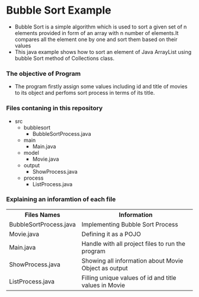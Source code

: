 <h1>Bubble Sort Example</h1>

<ul>
  <li>Bubble Sort is a simple algorithm which is used to sort a given set of n elements provided in form of an array with n number of elements.It compares all the element one by one and sort them based on their values</li>
  <li>This java example shows how to sort an element of Java ArrayList using bubble Sort method of Collections class.</li>
</ul>

<h3>The objective of Program</h3>
<ul>
  <li>The program firstly assign some values including id and title of movies to its object and perfoms sort process in terms of its title.</li>
</ul>


<h3>Files contaning in this repository</h3>
<ul>
  <li>src
    <ul>
      <li>bubblesort
        <ul>
          <li>BubbleSortProcess.java</li>
        </ul>
      </li>
      <li>main
        <ul>
          <li>Main.java</li>
        </ul>
      </li>
      <li>model
        <ul>
          <li>Movie.java</li>
        </ul>
      </li>
      <li>output
        <ul>
          <li>ShowProcess.java</li>
        </ul>
      </li>
      <li>process
        <ul>
          <li>ListProcess.java</li>
        </ul>
      </li>
    </ul>
  </li>
</ul>

<h3>Explaining an inforamtion of each file</h3>

<table>
  <tr>
    <th>Files Names</th>
    <th>Information</th>
  </tr>
  <tr>
    <td>BubbleSortProcess.java</td>
    <td>Implementing Bubble Sort Process </td>
  </tr>
  <tr>
    <td>Movie.java</td>
    <td>Defining it as a POJO</td>
  </tr>
  <tr>
    <td>Main.java</td>
    <td>Handle with all project files to run the program</td>
  </tr>
  <tr>
    <td>ShowProcess.java</td>
    <td>Showing all information about Movie Object as output </td>
  </tr>
  <tr>
    <td>ListProcess.java</td>
    <td>Filling unique values of id and title values in Movie</td>
  </tr>
</table>
